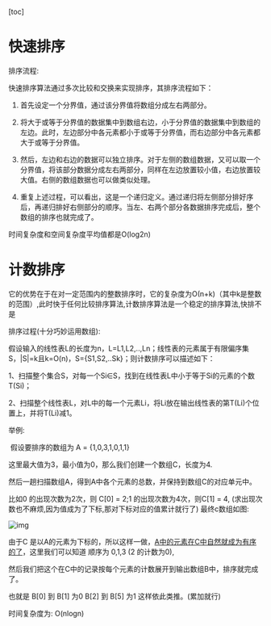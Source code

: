 [toc]

# 快速排序

排序流程:

快速排序算法通过多次比较和交换来实现排序，其排序流程如下： 

1. 首先设定一个分界值，通过该分界值将数组分成左右两部分。 

2. 将大于或等于分界值的数据集中到数组右边，小于分界值的数据集中到数组的左边。此时，左边部分中各元素都小于或等于分界值，而右边部分中各元素都大于或等于分界值。

3. 然后，左边和右边的数据可以独立排序。对于左侧的数组数据，又可以取一个分界值，将该部分数据分成左右两部分，同样在左边放置较小值，右边放置较大值。右侧的数组数据也可以做类似处理。 

4. 重复上述过程，可以看出，这是一个递归定义。通过递归将左侧部分排好序后，再递归排好右侧部分的顺序。当左、右两个部分各数据排序完成后，整个数组的排序也就完成了。

时间复杂度和空间复杂度平均值都是O(log2n)





# 计数排序

它的优势在于在对一定范围内的整数排序时，它的复杂度为Ο(n+k)（其中k是整数的范围）,此时快于任何比较排序算法,计数排序算法是一个稳定的排序算法,快排不是



排序过程(十分巧妙运用数组):

假设输入的线性表L的长度为n，L=L1,L2,..,Ln；线性表的元素属于有限偏序集S，|S|=k且k=O(n)，S={S1,S2,..Sk}；则计数排序可以描述如下：

1、扫描整个集合S，对每一个Si∈S，找到在线性表L中小于等于Si的元素的个数T(Si)；

2、扫描整个线性表L，对L中的每一个元素Li，将Li放在输出线性表的第T(Li)个位置上，并将T(Li)减1。



举例: 

​	假设要排序的数组为 A = {1,0,3,1,0,1,1}

这里最大值为3，最小值为0，那么我们创建一个数组C，长度为4.

然后一趟扫描数组A，得到A中各个元素的总数，并保持到数组C的对应单元中。

比如0 的出现次数为2次，则 C[0] = 2;1 的出现次数为4次，则C[1] = 4, (求出现次数也不麻烦,因为值成为了下标,那对下标对应的值累计就行了) 最终c数组如图:

![img](https://images.cnblogs.com/cnblogs_com/eaglet/WindowsLiveWriter/107c96fa4f00_C680/image_2.png)

由于C 是以A的元素为下标的，所以这样一做，<u>A中的元素在C中自然就成为有序的了</u>，这里我们可以知道 顺序为 0,1,3 (2 的计数为0),

然后我们把这个在C中的记录按每个元素的计数展开到输出数组B中，排序就完成了。

也就是 B[0] 到 B[1] 为0 B[2] 到 B[5] 为1 这样依此类推。(累加就行)



时间复杂度为: O(nlogn)

